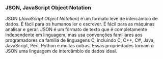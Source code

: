 ### JSON, JavaScript Object Notation

JSON (_JavaScript Object Notation_) é um formato leve de intercâmbio de dados. É fácil para os humanos ler e escrever. É fácil para as máquinas analisar e gerar. JSON é um formato de texto que é completamente independente em linguagem, mas usa convenções familiares aos programadores da família de linguagens C, incluindo C, C++, C#, Java, JavaScript, Perl, Python e muitas outras. Essas propriedades tornam o JSON uma linguagem de intercâmbio de dados ideal.

